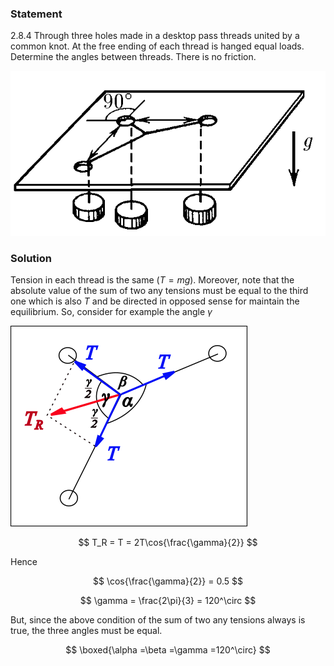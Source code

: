 ###  Statement

$2.8.4$ Through three holes made in a desktop pass threads united by a common knot. At the free ending of each thread is hanged equal loads. Determine the angles between threads. There is no friction.

![ For problem 2.8.4 |644x337, 34%](../../img/2.8.4/statement.png)

### Solution

Tension in each thread is the same ($T=mg$). Moreover, note that the absolute value of the sum of two any tensions must be equal to the third one which is also $T$ and be directed in opposed sense for maintain the equilibrium. So, consider for example the angle $\gamma$

![ Top view |379x321, 51%](../../img/2.8.4/draw.png)

$$
T_R = T = 2T\cos{\frac{\gamma}{2}}
$$

Hence

$$
\cos{\frac{\gamma}{2}} = 0.5
$$

$$
\gamma = \frac{2\pi}{3} = 120^\circ
$$

But, since the above condition of the sum of two any tensions always is true, the three angles must be equal.

$$
\boxed{\alpha =\beta =\gamma =120^\circ}
$$